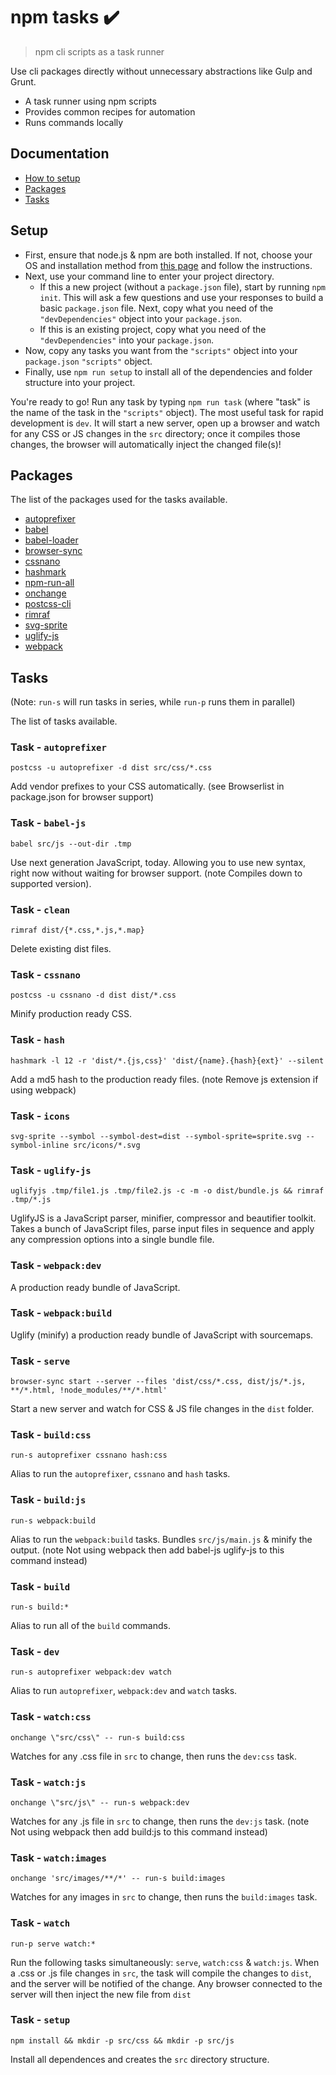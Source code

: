 # npm tasks ✔️

> npm cli scripts as a task runner

Use cli packages directly without unnecessary abstractions like Gulp and Grunt.

* A task runner using npm scripts
* Provides common recipes for automation
* Runs commands locally

## Documentation

* [How to setup](#setup)
* [Packages](#packages)
* [Tasks](#tasks)

## Setup

* First, ensure that node.js & npm are both installed. If not, choose your OS and installation method from [this page](https://nodejs.org/en/download/package-manager/) and follow the instructions.
* Next, use your command line to enter your project directory.
  * If this a new project (without a `package.json` file), start by running `npm init`. This will ask a few questions and use your responses to build a basic `package.json` file. Next, copy what you need of the `"devDependencies"` object into your `package.json`.
  * If this is an existing project, copy what you need of the` "devDependencies"` into your `package.json`.
* Now, copy any tasks you want from the `"scripts"` object into your `package.json` `"scripts"` object.
* Finally, use `npm run setup` to install all of the dependencies and folder structure into your project.

You're ready to go! Run any task by typing `npm run task` (where "task" is the name of the task in the `"scripts"` object). The most useful task for rapid development is `dev`. It will start a new server, open up a browser and watch for any CSS or JS changes in the `src` directory; once it compiles those changes, the browser will automatically inject the changed file(s)!

## Packages

The list of the packages used for the tasks available.

* [autoprefixer](https://github.com/postcss/autoprefixer)
* [babel](https://github.com/babel/babel)
* [babel-loader](https://github.com/babel/babel-loader)
* [browser-sync](https://github.com/Browsersync/browser-sync)
* [cssnano](https://github.com/ben-eb/cssnano)
* [hashmark](https://github.com/keithamus/hashmark)
* [npm-run-all](https://github.com/mysticatea/npm-run-all)
* [onchange](https://github.com/Qard/onchange)
* [postcss-cli](https://github.com/code42day/postcss-cli)
* [rimraf](https://github.com/isaacs/rimraf)
* [svg-sprite](https://github.com/jkphl/svg-sprite)
* [uglify-js](https://github.com/mishoo/UglifyJS2)
* [webpack](https://github.com/webpack/webpack)

## Tasks

(Note: `run-s` will run tasks in series, while `run-p` runs them in parallel)

The list of tasks available.

### Task - `autoprefixer`
  `postcss -u autoprefixer -d dist src/css/*.css`

  Add vendor prefixes to your CSS automatically. (see Browserlist in package.json for browser support)

### Task - `babel-js`
  `babel src/js --out-dir .tmp`

  Use next generation JavaScript, today. Allowing you to use new syntax, right now without waiting for browser support. (note Compiles down to supported version).

### Task - `clean`
  `rimraf dist/{*.css,*.js,*.map}`

  Delete existing dist files.

### Task - `cssnano`
  `postcss -u cssnano -d dist dist/*.css`

  Minify production ready CSS.

### Task - `hash`
  `hashmark -l 12 -r 'dist/*.{js,css}' 'dist/{name}.{hash}{ext}' --silent`

  Add a md5 hash to the production ready files. (note Remove js extension if using webpack)

### Task - `icons`
  `svg-sprite --symbol --symbol-dest=dist --symbol-sprite=sprite.svg --symbol-inline src/icons/*.svg`

### Task - `uglify-js`
  `uglifyjs .tmp/file1.js .tmp/file2.js -c -m -o dist/bundle.js && rimraf .tmp/*.js`

  UglifyJS is a JavaScript parser, minifier, compressor and beautifier toolkit. Takes a bunch of JavaScript files, parse input files in sequence and apply any compression options into a single bundle file.

### Task - `webpack:dev`

  A production ready bundle of JavaScript.

### Task - `webpack:build`

  Uglify (minify) a production ready bundle of JavaScript with sourcemaps.

### Task - `serve`
  `browser-sync start --server --files 'dist/css/*.css, dist/js/*.js, **/*.html, !node_modules/**/*.html'`

  Start a new server and watch for CSS & JS file changes in the `dist` folder.

### Task - `build:css`
  `run-s autoprefixer cssnano hash:css`

  Alias to run the `autoprefixer`, `cssnano` and `hash` tasks.

### Task - `build:js`
  `run-s webpack:build`

  Alias to run the `webpack:build` tasks. Bundles `src/js/main.js` & minify the output. (note Not using webpack then add babel-js uglify-js to this command instead)

### Task - `build`
  `run-s build:*`

  Alias to run all of the `build` commands.

### Task - `dev`
  `run-s autoprefixer webpack:dev watch`

  Alias to run `autoprefixer`, `webpack:dev` and `watch` tasks.

### Task - `watch:css`
  `onchange \"src/css\" -- run-s build:css`

  Watches for any .css file in `src` to change, then runs the `dev:css` task.

### Task - `watch:js`
  `onchange \"src/js\" -- run-s webpack:dev`

  Watches for any .js file in `src` to change, then runs the `dev:js` task. (note Not using webpack then add build:js to this command instead)

### Task - `watch:images`
  `onchange 'src/images/**/*' -- run-s build:images`

  Watches for any images in `src` to change, then runs the `build:images` task.

### Task - `watch`
  `run-p serve watch:*`

  Run the following tasks simultaneously: `serve`, `watch:css` & `watch:js`. When a .css or .js file changes in `src`, the task will compile the changes to `dist`, and the server will be notified of the change. Any browser connected to the server will then inject the new file from `dist`

### Task - `setup`
  `npm install && mkdir -p src/css && mkdir -p src/js`

  Install all dependences and creates the `src` directory structure.
